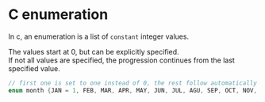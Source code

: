 # C enumeration

In c, an enumeration is a list of `constant` integer values.

The values start at 0, but can be explicitly specified.  
If not all values are specified, the progression continues from the last specified value.

```c
// first one is set to one instead of 0, the rest follow automatically
enum month {JAN = 1, FEB, MAR, APR, MAY, JUN, JUL, AGU, SEP, OCT, NOV, DEC}
```
